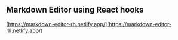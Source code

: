 ## Markdown Editor using React hooks
[https://markdown-editor-rh.netlify.app/](https://markdown-editor-rh.netlify.app/) 
